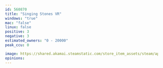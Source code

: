 ```yaml
---
id: 560870
title: "Singing Stones VR"
windows: "true"
mac: "false"
linux: false
positive: 3
negative: 3
estimated_owners: "0 - 20000"
peak_ccu: 0

image: https://shared.akamai.steamstatic.com/store_item_assets/steam/apps/560870/header.jpg?t=1489503819
opinions:
---
```

